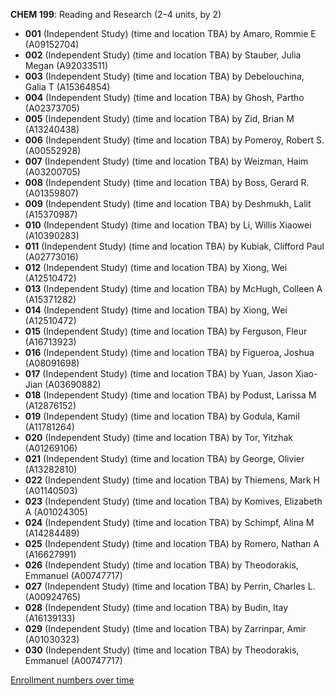 **CHEM 199**: Reading and Research (2–4 units, by 2)

- **001** (Independent Study) (time and location TBA) by Amaro, Rommie E (A09152704)
- **002** (Independent Study) (time and location TBA) by Stauber, Julia Megan (A92033511)
- **003** (Independent Study) (time and location TBA) by Debelouchina, Galia T (A15364854)
- **004** (Independent Study) (time and location TBA) by Ghosh, Partho (A02373705)
- **005** (Independent Study) (time and location TBA) by Zid, Brian M (A13240438)
- **006** (Independent Study) (time and location TBA) by Pomeroy, Robert S. (A00552928)
- **007** (Independent Study) (time and location TBA) by Weizman, Haim (A03200705)
- **008** (Independent Study) (time and location TBA) by Boss, Gerard R. (A01359807)
- **009** (Independent Study) (time and location TBA) by Deshmukh, Lalit (A15370987)
- **010** (Independent Study) (time and location TBA) by Li, Willis Xiaowei (A10390283)
- **011** (Independent Study) (time and location TBA) by Kubiak, Clifford Paul (A02773016)
- **012** (Independent Study) (time and location TBA) by Xiong, Wei (A12510472)
- **013** (Independent Study) (time and location TBA) by McHugh, Colleen A (A15371282)
- **014** (Independent Study) (time and location TBA) by Xiong, Wei (A12510472)
- **015** (Independent Study) (time and location TBA) by Ferguson, Fleur (A16713923)
- **016** (Independent Study) (time and location TBA) by Figueroa, Joshua (A08091698)
- **017** (Independent Study) (time and location TBA) by Yuan, Jason Xiao-Jian (A03690882)
- **018** (Independent Study) (time and location TBA) by Podust, Larissa M (A12876152)
- **019** (Independent Study) (time and location TBA) by Godula, Kamil (A11781264)
- **020** (Independent Study) (time and location TBA) by Tor, Yitzhak (A01269106)
- **021** (Independent Study) (time and location TBA) by George, Olivier (A13282810)
- **022** (Independent Study) (time and location TBA) by Thiemens, Mark H (A01140503)
- **023** (Independent Study) (time and location TBA) by Komives, Elizabeth A (A01024305)
- **024** (Independent Study) (time and location TBA) by Schimpf, Alina M (A14284489)
- **025** (Independent Study) (time and location TBA) by Romero, Nathan A (A16627991)
- **026** (Independent Study) (time and location TBA) by Theodorakis, Emmanuel (A00747717)
- **027** (Independent Study) (time and location TBA) by Perrin, Charles L. (A00924765)
- **028** (Independent Study) (time and location TBA) by Budin, Itay (A16139133)
- **029** (Independent Study) (time and location TBA) by Zarrinpar, Amir (A01030323)
- **030** (Independent Study) (time and location TBA) by Theodorakis, Emmanuel (A00747717)

[Enrollment numbers over time](./CHEM199.tsv)
